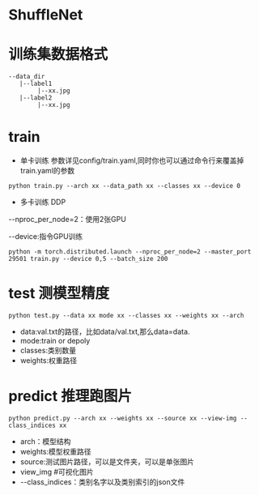 # ShuffleNet


# 训练集数据格式

```
--data_dir
   |--label1
        |--xx.jpg
   |--label2
        |--xx.jpg
```

# train

- 单卡训练 参数详见config/train.yaml,同时你也可以通过命令行来覆盖掉train.yaml的参数

```
python train.py --arch xx --data_path xx --classes xx --device 0 
```

- 多卡训练 DDP

--nproc_per_node=2：使用2张GPU

--device:指令GPU训练

```
python -m torch.distributed.launch --nproc_per_node=2 --master_port 29501 train.py --device 0,5 --batch_size 200
```

# test 测模型精度

```
python test.py --data xx mode xx --classes xx --weights xx --arch 
```

- data:val.txt的路径，比如data/val.txt,那么data=data.
- mode:train or depoly
- classes:类别数量
- weights:权重路径


# predict 推理跑图片

```
python predict.py --arch xx --weights xx --source xx --view-img --class_indices xx
```

- arch：模型结构
- weights:模型权重路径
- source:测试图片路径，可以是文件夹，可以是单张图片
- view_img #可视化图片
- --class_indices：类别名字以及类别索引的json文件

